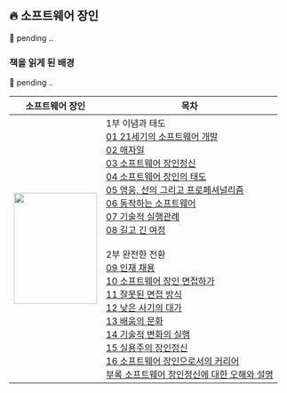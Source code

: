 ## 🔥 소프트웨어 장인
🚧 pending ..

[comment]: <> ( 대한 이야기이다.   )
[comment]: <> (🚧 을 다룬 책이다.)
 

### 책을 읽게 된 배경
[comment]: <> (삼성SDS에서 주관한 알고리즘 특강을 들을때 강사님으로 부터 소프트웨어 장인 이라는 책을 추천받은 적이 있었다.)
🚧 pending ..



| **소프트웨어 장인**| **목차**|
|---|---|
|<img src="http://image.yes24.com/momo/TopCate582/MidCate002/58112706.jpg" width="150" height="200"/>|1부 이념과 태도<br>[01 21세기의 소프트웨어 개발](#01-경력)<br>[02 애자일](#02-)<br>[03 소프트웨어 장인정신](#03-)<br>[04 소프트웨어 장인의 태도](#04-생산성)<br>[05 영웅, 선의 그리고 프로페셔널리즘](#05-)<br>[06 동작하는 소프트웨어](#06-)<br>[07 기술적 실행관례](#07-)<br>[08 길고 긴 여정](#07-)<br><br>2부 완전한 전환<br>[09 인재 채용]()<br>[10 소프트웨어 장인 면접하가](#02-)<br>[11 잘못된 면접 방식](#02-)<br>[12 낮은 사기의 대가](#02-)<br>[13 배움의 문화](#02-)<br>[14 기술적 변화의 실행](#02-)<br>[15 실용주의 장인정신](#02-)<br>[16 소프트웨어 장인으로서의 커리어](#02-)<br>[부록 소프트웨어 장인정신에 대한 오해와 설명](#02-)<br>


